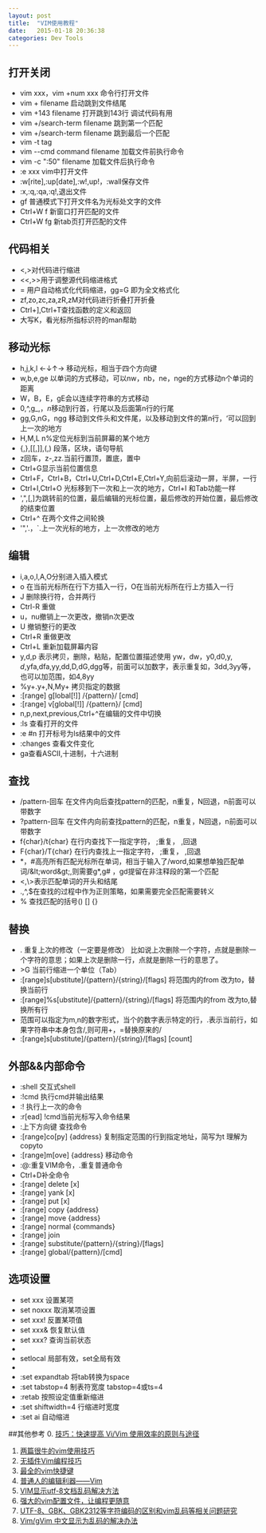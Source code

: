```yaml
---
layout: post
title:  "VIM使用教程"
date:   2015-01-18 20:36:38
categories: Dev Tools
---
```



## 打开关闭
+ vim xxx，vim +num xxx 命令行打开文件
+ vim + filename 启动跳到文件结尾
+ vim +143 filename 打开跳到143行 调试代码有用
+ vim +/search-term filename 跳到第一个匹配
+ vim +/search-term filename 跳到最后一个匹配
+ vim -t tag 
+ vim --cmd command filename 加载文件前执行命令
+ vim -c ":50" filename 加载文件后执行命令
+ :e xxx vim中打开文件
+ :w[rite],:up[date],:w!,up!，:wall保存文件
+ :x,:q,:qa,:q!,退出文件
+ gf 普通模式下打开文件名为光标处文字的文件
+ Ctrl+W f 新窗口打开匹配的文件
+ Ctrl+W fg 新tab页打开匹配的文件


## 代码相关
+ <,>对代码进行缩进
+ <<,>>用于调整源代码缩进格式
+ = 用户自动格式化代码缩进，gg=G 即为全文格式化
+ zf,zo,zc,za,zR,zM对代码进行折叠打开折叠
+ Ctrl+],Ctrl+T查找函数的定义和返回
+ 大写K，看光标所指标识符的man帮助

## 移动光标
+ h,j,k,l ←↓↑→ 移动光标，相当于四个方向键
+ w,b,e,ge 以单词的方式移动，可以nw，nb，ne，nge的方式移动n个单词的距离
+ W，B，E，gE会以连续字符串的方式移动
+ 0,^,g_,$，n$移动到行首，行尾以及后面第n行的行尾
+ gg,G,nG，ngg 移动到文件头和文件尾，以及移动到文件的第n行，‘可以回到上一次的地方
+ H,M,L n%定位光标到当前屏幕的某个地方
+ {,},[[,]],(,) 段落，区块，语句导航
+ z回车，z-,zz.当前行置顶，置底，置中
+ Ctrl+G显示当前位置信息
+ Ctrl+F，Ctrl+B，Ctrl+U,Ctrl+D,Ctrl+E,Ctrl+Y,向前后滚动一屏，半屏，一行
+ Ctrl+I,Ctrl+O 光标移到下一次和上一次的地方，Ctrl+I 和Tab功能一样
+ ',",[,]为跳转前的位置，最后编辑的光标位置，最后修改的开始位置，最后修改的结束位置
+ Ctrl+^ 在两个文件之间轮换
+ '",'.，`.上一次光标的地方，上一次修改的地方

## 编辑
+ i,a,o,I,A,O分别进入插入模式
+ o 在当前光标所在行下方插入一行，O在当前光标所在行上方插入一行
+ J 删除换行符，合并两行
+ Ctrl-R 重做
+ u，nu撤销上一次更改，撤销n次更改
+ U 撤销整行的更改
+ Ctrl+R 重做更改
+ Ctrl+L 重新加载屏幕内容
+ y,d,p 表示拷贝，删除，粘贴，配置位置描述使用 yw，dw，y0,d0,y$,d$,yfa,dfa,yy,dd,D,dG,dgg等，前面可以加数字，表示重复如，3dd,3yy等，也可以加范围，如4,8yy
+ %y+.y+,N,My+ 拷贝指定的数据
+ :[range] g[lobal[!]] /{pattern}/ [cmd]
+ :[range] v[global[!]] /{pattern}/ [cmd]
+ n,p,next,previous,Ctrl+^在编辑的文件中切换
+ :ls 查看打开的文件
+ :e #n 打开标号为ls结果中的文件
+ :changes 查看文件变化
+ ga查看ASCII,十进制，十六进制

## 查找
+ /pattern-回车  在文件内向后查找pattern的匹配，n重复，N回退，n前面可以带数字
+ ?pattern-回车  在文件内向前查找pattern的匹配，n重复，N回退，n前面可以带数字
+ f{char}/t{char} 在行内查找下一指定字符， ;重复， ,回退
+ F{char}/T{char} 在行内查找上一指定字符， ;重复， ,回退
+ \*，#高亮所有匹配光标所在单词，相当于输入了/word,如果想单独匹配单词/\&lt;word\&gt;,则需要g\*,g# ，gd提留在非注释段的第一个匹配
+ \<,\\>表示匹配单词的开头和结尾
+ .,^,$在查找的过程中作为正则策略，如果需要完全匹配需要转义
+ % 查找匹配的括号() [] {}


## 替换
+ . 重复上次的修改（一定要是修改） 比如说上次删除一个字符，点就是删除一个字符的意思；如果上次是删除一行，点就是删除一行的意思了。
+ \>G 当前行缩进一个单位（Tab）
+ :[range]s[ubstitute]/{pattern}/{string}/[flags] 将范围内的from 改为to，替换当前行
+ :[range]%s[ubstitute]/{pattern}/{string}/[flags] 将范围内的from 改为to,替换所有行
+ 范围可以指定为m,n的数字形式，当个的数字表示特定的行，.表示当前行，如果字符串中本身包含/,则可用+，=替换原来的/
+ :[range]s[ubstitute]/{pattern}/{string}/[flags] [count]

## 外部&&内部命令
+ :shell 交互式shell
+ :!cmd 执行cmd并输出结果
+ :! 执行上一次的命令
+ :r[ead] !cmd当前光标写入命令结果
+ :上下方向键 查找命令
+ :[range]co[py] {address} 复制指定范围的行到指定地址，简写为t 理解为copyto
+ :[range]m[ove] {address} 移动命令
+ :@:重复VIM命令，.重复普通命令
+ Ctrl+D补全命令
+ :[range] delete [x]
+ :[range] yank [x]
+ :[range] put [x]
+ :[range] copy {address}
+ :[range] move {address}
+ :[range] normal {commands}
+ :[range] join
+ :[range] substitute/{pattern}/{string}/[flags]
+ :[range] global/{pattern}/[cmd]

## 选项设置
+ set xxx 设置某项
+ set noxxx 取消某项设置
+ set xxx! 反置某项值
+ set xxx& 恢复默认值
+ set xxx? 查询当前状态
+ 
+ setlocal 局部有效，set全局有效
+ 
+ :set expandtab 将tab转换为space
+ :set tabstop=4 制表符宽度 tabstop=4或ts=4
+ :retab 按照设定值重新缩进
+ :set shiftwidth=4 行缩进时宽度
+ :set ai 自动缩进



##其他参考
0. [技巧：快速提高 Vi/Vim 使用效率的原则与途径][0]
1. [两篇很牛的vim使用技巧][1]
2. [无插件Vim编程技巧][2]
3. [最全的vim快捷键][3]
4. [普通人的编辑利器——Vim][4]
5. [VIM显示utf-8文档乱码解决方法][5]
6. [强大的vim配置文件，让编程更随意][6]
7. [UTF-8、GBK、GBK2312等字符编码的区别和vim乱码等相关问题研究][7]
8. [Vim/gVim 中文显示为乱码的解决办法][8]

[0]: http://www.ibm.com/developerworks/cn/linux/l-cn-tip-vim/ "技巧：快速提高 Vi/Vim 使用效率的原则与途径"
[1]: http://linux.chinaunix.net/techdoc/desktop/2009/07/06/1122020.shtml "两篇很牛的vim使用技巧"
[2]: http://coolshell.cn/articles/11312.html "无插件Vim编程技巧"
[3]: http://blog.csdn.net/donahue_ldz/article/details/17139361 "最全的vim快捷键"
[4]: http://blog.csdn.net/huiguixian/article/details/6231425 "普通人的编辑利器——Vim"
[5]: http://www.2cto.com/os/201408/322367.html "VIM显示utf-8文档乱码解决方法"
[6]: http://www.cnblogs.com/ma6174/archive/2011/12/10/2283393.html "强大的vim配置文件，让编程更随意"
[7]: http://www.xgezhang.com/char_encodind_vim.html "UTF-8、GBK、GBK2312等字符编码的区别和vim乱码等相关问题研究"
[8]: http://blog.csdn.net/sunmanzth/article/details/6143600 "Vim/gVim 中文显示为乱码的解决办法"